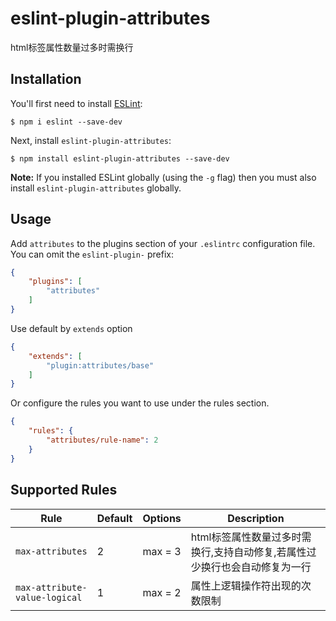 # eslint-plugin-attributes

html标签属性数量过多时需换行

## Installation

You'll first need to install [ESLint](http://eslint.org):

```
$ npm i eslint --save-dev
```

Next, install `eslint-plugin-attributes`:

```
$ npm install eslint-plugin-attributes --save-dev
```

**Note:** If you installed ESLint globally (using the `-g` flag) then you must also install `eslint-plugin-attributes` globally.

## Usage

Add `attributes` to the plugins section of your `.eslintrc` configuration file. You can omit the `eslint-plugin-` prefix:

```json
{
    "plugins": [
        "attributes"
    ]
}
```

Use default by `extends` option

```json
{
    "extends": [
        "plugin:attributes/base"
    ]
}
```

Or configure the rules you want to use under the rules section.

```json
{
    "rules": {
        "attributes/rule-name": 2
    }
}
```

## Supported Rules

Rule                              | Default                        | Options      | Description    
----                              | -----------                    | -------      | -------   
`max-attributes`                  | 2                              | max = 3      | html标签属性数量过多时需换行,支持自动修复,若属性过少换行也会自动修复为一行
`max-attribute-value-logical`     | 1                              | max = 2      | 属性上逻辑操作符出现的次数限制


